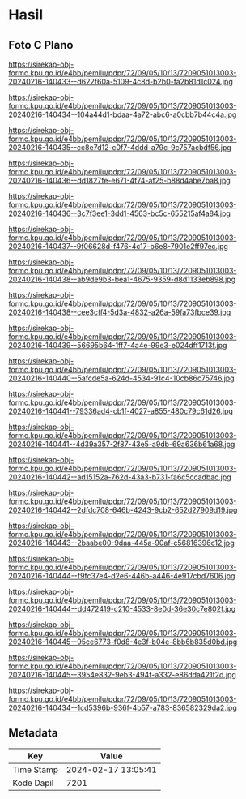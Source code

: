 # Hasil

## Foto C Plano

https://sirekap-obj-formc.kpu.go.id/e4bb/pemilu/pdpr/72/09/05/10/13/7209051013003-20240216-140433--d622f60a-5109-4c8d-b2b0-fa2b81d1c024.jpg

https://sirekap-obj-formc.kpu.go.id/e4bb/pemilu/pdpr/72/09/05/10/13/7209051013003-20240216-140434--104a44d1-bdaa-4a72-abc6-a0cbb7b44c4a.jpg

https://sirekap-obj-formc.kpu.go.id/e4bb/pemilu/pdpr/72/09/05/10/13/7209051013003-20240216-140435--cc8e7d12-c0f7-4ddd-a79c-9c757acbdf56.jpg

https://sirekap-obj-formc.kpu.go.id/e4bb/pemilu/pdpr/72/09/05/10/13/7209051013003-20240216-140436--dd1827fe-e671-4f74-af25-b88d4abe7ba8.jpg

https://sirekap-obj-formc.kpu.go.id/e4bb/pemilu/pdpr/72/09/05/10/13/7209051013003-20240216-140436--3c7f3ee1-3dd1-4563-bc5c-655215af4a84.jpg

https://sirekap-obj-formc.kpu.go.id/e4bb/pemilu/pdpr/72/09/05/10/13/7209051013003-20240216-140437--9f06628d-f476-4c17-b6e8-7901e2ff97ec.jpg

https://sirekap-obj-formc.kpu.go.id/e4bb/pemilu/pdpr/72/09/05/10/13/7209051013003-20240216-140438--ab9de9b3-bea1-4675-9359-d8d1133eb898.jpg

https://sirekap-obj-formc.kpu.go.id/e4bb/pemilu/pdpr/72/09/05/10/13/7209051013003-20240216-140438--cee3cff4-5d3a-4832-a26a-59fa73fbce39.jpg

https://sirekap-obj-formc.kpu.go.id/e4bb/pemilu/pdpr/72/09/05/10/13/7209051013003-20240216-140439--56695b64-1ff7-4a4e-99e3-e024dff1713f.jpg

https://sirekap-obj-formc.kpu.go.id/e4bb/pemilu/pdpr/72/09/05/10/13/7209051013003-20240216-140440--5afcde5a-624d-4534-91c4-10cb86c75746.jpg

https://sirekap-obj-formc.kpu.go.id/e4bb/pemilu/pdpr/72/09/05/10/13/7209051013003-20240216-140441--79336ad4-cb1f-4027-a855-480c79c61d26.jpg

https://sirekap-obj-formc.kpu.go.id/e4bb/pemilu/pdpr/72/09/05/10/13/7209051013003-20240216-140441--4d39a357-2f87-43e5-a9db-69a636b61a68.jpg

https://sirekap-obj-formc.kpu.go.id/e4bb/pemilu/pdpr/72/09/05/10/13/7209051013003-20240216-140442--ad15152a-762d-43a3-b731-fa6c5ccadbac.jpg

https://sirekap-obj-formc.kpu.go.id/e4bb/pemilu/pdpr/72/09/05/10/13/7209051013003-20240216-140442--2dfdc708-646b-4243-9cb2-652d27909d19.jpg

https://sirekap-obj-formc.kpu.go.id/e4bb/pemilu/pdpr/72/09/05/10/13/7209051013003-20240216-140443--2baabe00-9daa-445a-90af-c56816396c12.jpg

https://sirekap-obj-formc.kpu.go.id/e4bb/pemilu/pdpr/72/09/05/10/13/7209051013003-20240216-140444--f9fc37e4-d2e6-446b-a446-4e917cbd7606.jpg

https://sirekap-obj-formc.kpu.go.id/e4bb/pemilu/pdpr/72/09/05/10/13/7209051013003-20240216-140444--dd472419-c210-4533-8e0d-36e30c7e802f.jpg

https://sirekap-obj-formc.kpu.go.id/e4bb/pemilu/pdpr/72/09/05/10/13/7209051013003-20240216-140445--95ce6773-f0d8-4e3f-b04e-8bb6b835d0bd.jpg

https://sirekap-obj-formc.kpu.go.id/e4bb/pemilu/pdpr/72/09/05/10/13/7209051013003-20240216-140445--3954e832-9eb3-494f-a332-e86dda421f2d.jpg

https://sirekap-obj-formc.kpu.go.id/e4bb/pemilu/pdpr/72/09/05/10/13/7209051013003-20240216-140434--1cd5396b-936f-4b57-a783-836582329da2.jpg


## Metadata

| Key        | Value               |
| ---------- | ------------------- |
| Time Stamp | 2024-02-17 13:05:41 |
| Kode Dapil | 7201                |



